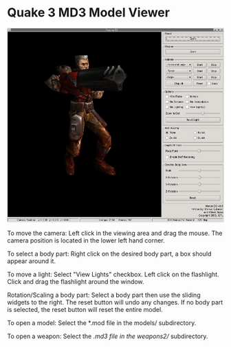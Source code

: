 # Quake 3 MD3 Model Viewer

![screenshot](./packaging/screenshot.jpg)

To move the camera:
	Left click in the viewing area and drag the mouse.
	The camera position is located in the lower left hand corner.

To select a body part:
	Right click on the desired body part, a box should appear around it.

To move a light:
	Select "View Lights" checkbox.
	Left click on the flashlight.
	Click and drag the flashlight around the window.

Rotation/Scaling a body part:
	Select a body part then use the sliding widgets to the right.
	The reset button will undo any changes.
	If no body part is selected, the reset button will reset the entire model.

To open a model:
	Select the *.mod file in the models/ subdirectory.

To open a weapon:
	Select the *.md3 file in the weapons2/* subdirectory.

